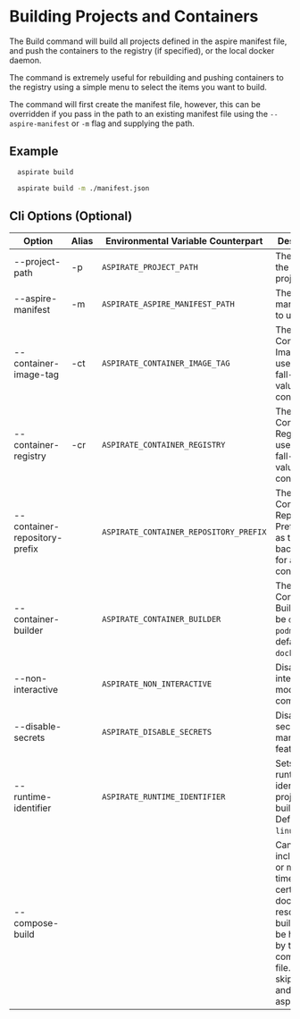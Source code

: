 # Building Projects and Containers

The Build command will build all projects defined in the aspire manifest file, and push the containers to the registry (if specified), or the local docker daemon.

The command is extremely useful for rebuilding and pushing containers to the registry using a simple menu to select the items you want to build.

The command will first create the manifest file, however, this can be overridden if you pass in the path to an existing manifest file using the `--aspire-manifest` or `-m` flag and supplying the path.

## Example

```bash
  aspirate build
```

```bash
  aspirate build -m ./manifest.json
```

## Cli Options (Optional)

| Option                        | Alias | Environmental Variable Counterpart     | Description                                                                                                                                                 |
|-------------------------------|-------|----------------------------------------|-------------------------------------------------------------------------------------------------------------------------------------------------------------|
| --project-path                | -p    | `ASPIRATE_PROJECT_PATH`                | The path to the aspire project.                                                                                                                             |
| --aspire-manifest             | -m    | `ASPIRATE_ASPIRE_MANIFEST_PATH`        | The aspire manifest file to use                                                                                                                             |
| --container-image-tag         | -ct   | `ASPIRATE_CONTAINER_IMAGE_TAG`         | The Container Image Tag to use as the fall-back value for all containers.                                                                                   |
| --container-registry          | -cr   | `ASPIRATE_CONTAINER_REGISTRY`          | The Container Registry to use as the fall-back value for all containers.                                                                                    |
| --container-repository-prefix |       | `ASPIRATE_CONTAINER_REPOSITORY_PREFIX` | The Container Repository Prefix to use as the fall-back value for all containers.                                                                           |
| --container-builder           |       | `ASPIRATE_CONTAINER_BUILDER`           | The Container Builder: can be `docker` or `podman`. The default is `docker`.                                                                                |
| --non-interactive             |       | `ASPIRATE_NON_INTERACTIVE`             | Disables interactive mode for the command                                                                                                                   |
| --disable-secrets             |       | `ASPIRATE_DISABLE_SECRETS`             | Disables secrets management features.                                                                                                                       |
| --runtime-identifier          |       | `ASPIRATE_RUNTIME_IDENTIFIER`          | Sets the runtime identifier for project builds. Defaults to `linux-x64`.                                                                                    |
| --compose-build               |       |                                        | Can be included one or more times to set certain dockerfile resource building to be handled by the compose file. This will skip build and push in aspirate. |
